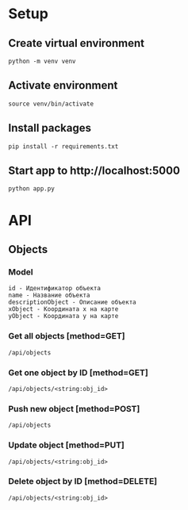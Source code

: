 # Setup
## Create virtual environment
```
python -m venv venv
```
## Activate environment
```
source venv/bin/activate
```
## Install packages
```
pip install -r requirements.txt
```
## Start app to http://localhost:5000
```
python app.py
```

# API
## Objects
### Model
```
id - Идентификатор объекта
name - Название объекта
descriptionObject - Описание объекта
xObject - Координата x на карте
yObject - Координата y на карте
```

### Get all objects [method=GET]
```
/api/objects
```

### Get one object by ID [method=GET]
```
/api/objects/<string:obj_id>
```

### Push new object [method=POST]
```
/api/objects
```

### Update object [method=PUT]
```
/api/objects/<string:obj_id>
```

### Delete object by ID [method=DELETE]
```
/api/objects/<string:obj_id>
```
